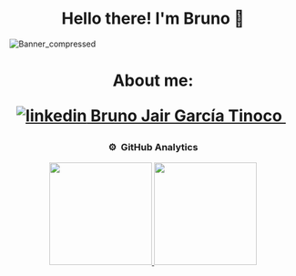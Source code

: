 <div align="center">
<h1 align="center">Hello there! I'm Bruno </a> 👋</h1>
</div>

![Banner_compressed](https://github.com/user-attachments/assets/fc954383-0f62-4f5f-b62d-8e88cc7392d4)

<div align="center">
<h1 align="center"> About me:

<p>
  <a href="https://www.linkedin.com/in/bruno-jair-garcía-tinoco-8b0419194" rel="nofollow noreferrer">
    <img src="https://i.sstatic.net/gVE0j.png" alt="linkedin"> Bruno Jair García Tinoco
  </a> &nbsp; 

### ⚙️ &nbsp;GitHub Analytics

<p align="center">
<a href="https://github.com/Brunogarti">
  <img height="180em" src="https://github-readme-stats-eight-theta.vercel.app/api?username=Brunogarti&show_icons=true&theme=algolia&include_all_commits=true&count_private=true"/>
  <img height="180em" src="https://github-readme-stats-eight-theta.vercel.app/api/top-langs/?username=Brunogarti&layout=compact&langs_count=8&theme=algolia"/>
</a>
</p>
